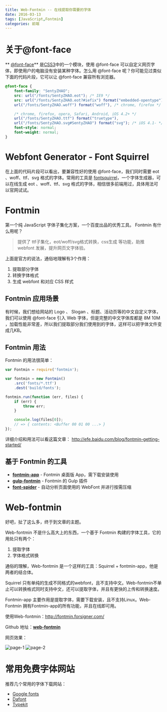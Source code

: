 ```yaml
---
title: Web-Fontmin -- 在线提取你需要的字体
date: 2016-03-13
tags: [JavaScript,Fontmin]
categories: 前端
---
```



# 关于@font-face

** [@font-face](http://www.w3.org/TR/css3-fonts/)** 是[CSS3](http://www.w3.org/TR/CSS/#css3)中的一个模块，使用 @font-face 可以自定义网页字体，即使用户的电脑没有安装某种字体。怎么用 @font-face 呢？你可能见过类似下面的代码片段，它可以让 @font-face 兼容所有浏览器。

```css
@font-face {
    font-family: "SentyZHAO";
    src: url("/fonts/SentyZHAO.eot"); /* IE9 */
    src: url("/fonts/SentyZHAO.eot?#iefix") format("embedded-opentype"), /* IE6-IE8 */
    url("/fonts/SentyZHAO.woff") format("woff"), /* chrome, firefox */

    /* chrome, firefox, opera, Safari, Android, iOS 4.2+ */
    url("/fonts/SentyZHAO.ttf") format("truetype"),
    url("/fonts/SentyZHAO.svg#SentyZHAO") format("svg"); /* iOS 4.1- */
    font-style: normal;
    font-weight: normal;
}
```

# Webfont Generator - Font Squirrel

在上面的代码片段可以看出，要兼容性好的使用 @font-face，我们同时需要 eot 、woff、ttf、svg 格式的字体。常用的工具是 [fontsquirrel](http://www.fontsquirrel.com/fontface/generator)，一个字体生成器，可以在线生成  eot 、woff、ttf、svg 格式的字体，相信很多前端用过，具体用法可以官网试试。

# Fontmin

第一个纯 JavaScript 字体子集化方案，一个百度出品的优秀工具。
Fontmin 有什么用呢？

> 提供了 ttf子集化，eot/woff/svg格式转换，css生成 等功能，助推 webfont 发展，提升网页文字体验。

上面是官方的说法，通俗地理解有3个作用：

1. 提取部分字体
2. 转换字体格式
3. 生成 webfont 和对应 CSS 样式

##  Fontmin 应用场景

有时候，我们想给网站的 Logo 、 Slogan 、标题、活动页等的中文自定义字体，我们可以使用 @font-face 引入 Web 字体，但是完整的中文字体库都是 8M 10M ，加载性能非常差，所以我们提取部分我们使用到的字体，这样可以把字体文件变成几KB。

##  Fontmin 用法

Fontmin 的用法很简单：

```js
var Fontmin = require('fontmin');

var fontmin = new Fontmin()
    .src('fonts/*.ttf')
    .dest('build/fonts');

fontmin.run(function (err, files) {
    if (err) {
        throw err;
    }

    console.log(files[0]);
    // => { contents: <Buffer 00 01 00 ...> }
});
```

详细介绍和用法可以看这篇文章： http://efe.baidu.com/blog/fontmin-getting-started/

## 基于 Fontmin 的工具

- **[fontmin-app](https://github.com/ecomfe/fontmin-app)** - Fontmin 桌面版 App，需下载安装使用
- **[gulp-fontmin](https://github.com/ecomfe/gulp-fontmin)** - Fontmin 的 Gulp 插件
- **[font-spider](https://github.com/aui/font-spider)** - 自动分析页面使用的 WebFont 并进行按需压缩

# Web-fontmin

好吧，扯了这么多，终于到文章的主题。

Web-fontmin 不是什么高大上的东西，一个基于 Fontmin 构建的字体工具，它的用处只有两个：

1. 提取字体
2. 字体格式转换

通俗的理解，Web-fontmin 是一个这样的工具：Squirrel + fontmin-app，他是两者的结合体。

Squirrel 只有单纯的生成不同格式的webfont，且不支持中文。Web-fontmin不单止可以转换格式同时支持中文，还可以提取字体，并且有更快的上传和转换速度。

Fontmin-app 主要作用是提取字体，需要下载安装，且不支持Linux。Web-Fontmin 拥有Fontmin-app的所有功能，并且在线即可用。

使用Web-fontmin：http://fontmin.forsigner.com/

Github 地址：**[web-fontmin](https://github.com/forsigner/web-fontmin)**

网页效果：

![page-1](http://forsigner.com/images/web-fontmin/page-1.png)
![page-2](http://forsigner.com/images/web-fontmin/page-2.png)


# 常用免费字体网站

推荐几个常用的字体下载网站：

- [Google fonts](https://www.google.com/fonts/)
- [Dafont](http://www.dafont.com/)
- [Typekit](https://typekit.com/)

